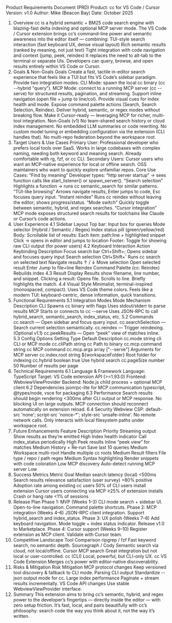 Product Requirements Document (PRD)
Product: cc for VS Code / Cursor
Version: v1.0
Author: Mike (Beacon Bay)
Date: October 2025
1. Overview
cc is a hybrid semantic + BM25 code search engine with blazing-fast delta indexing and optional MCP server mode.
The VS Code / Cursor extension brings cc’s command-line power and semantic awareness into the editor itself — combining:
TUI-style search interaction (fast keyboard UX, dense visual layout)
Rich semantic results (ranked by meaning, not just text)
Tight integration with code navigation and context (jump, peek, reindex)
It replaces the need to alt-tab to the terminal or separate UIs. Developers can query, browse, and open results entirely within VS Code or Cursor.
2. Goals & Non-Goals
Goals
Create a fast, tactile in-editor search experience that feels like a TUI but fits VS Code’s sidebar paradigm.
Provide two integration modes:
CLI Mode: spawn the local cc binary (cc --hybrid "query").
MCP Mode: connect to a running MCP server (cc --serve) for structured results, pagination, and streaming.
Support inline navigation (open file + jump to line/col).
Provide visual cues for index health and mode.
Expose command palette actions (Search, Search Selection, Reindex).
Deliver hybrid, semantic, or regex modes without breaking flow.
Make it Cursor-ready — leveraging MCP for richer, multi-tool integration.
Non-Goals (v1)
No team-shared search history or cloud index management.
No embedded LLM summaries or code rewriting.
No custom model tuning or embedding configuration via the extension (CLI handles that).
No multi-repo federation beyond the workspace root.
3. Target Users & Use Cases
Primary User:
Professional developer who prefers local tools over SaaS.
Works in large codebases with complex naming, needing both keyword and meaning search.
Already comfortable with rg, fzf, or cc CLI.
Secondary Users:
Cursor users who want an MCP-native experience for local or offline search.
OSS maintainers who want to quickly explore unfamiliar repos.
Core Use Cases:
“Find by meaning”
Developer types: “http server startup” → sees function calls like start_listener() or spawn_server().
“Search selection”
Highlights a function → runs cc semantic_search for similar patterns.
“TUI-like browsing”
Arrows navigate results, Enter jumps to code, Esc focuses query input.
“Instant reindex”
Runs cc reindex without leaving the editor; shows progress/status.
“Mode switch”
Quickly toggle between semantic, hybrid, and regex searches.
“Cursor integration”
MCP mode exposes structured search results for toolchains like Claude or Cursor’s code actions.
4. User Experience
4.1 Sidebar Layout
Top bar:
Input box for queries
Mode selector (Hybrid / Semantic / Regex)
Index status pill (green/yellow/red)
Body:
Scrollable list of results:
Each item: path:line + highlighted snippet
Click → opens in editor and jumps to location
Footer:
Toggle for showing raw CLI output (for power users)
4.2 Keyboard Interaction
Action	Keybinding	Description
Focus search bar	Ctrl+Shift+;	Opens sidebar and focuses query input
Search selection	Ctrl+Shift+'	Runs cc search on selected text
Navigate results	↑ / ↓	Move selection
Open selected result	Enter	Jump to file+line
Reindex	Command Palette (cc: Reindex)	Rebuilds index
4.3 Result Display
Results show filename, line number, and snippet.
Clicking a result:
Opens file.
Scrolls to line.
Briefly highlights the match.
4.4 Visual Style
Minimalist, terminal-inspired (monospaced, compact).
Uses VS Code theme colors.
Feels like a modern TUI: keyboard-centric, dense information, quick transitions.
5. Functional Requirements
5.1 Integration Modes
Mode	Mechanism	Description
CLI	Spawns cc binary with flags	Uses stdout/stderr to parse results
MCP	Starts or connects to cc --serve	Uses JSON-RPC to call hybrid_search, semantic_search, index_status, etc.
5.2 Commands
cc.search — Open sidebar and focus query input.
cc.searchSelection — Search current selection semantically.
cc.reindex — Trigger reindexing.
(Optional v1.1) cc.peekResults — Open “peek” view of matches inline.
5.3 Config Options
Setting	Type	Default	Description
cc.mode	string	cli	CLI or MCP mode
cc.cliPath	string	cc	Path to binary
cc.mcp.command	string	cc	MCP command
cc.mcp.args	array	[\"--serve\"]	Arguments for MCP server
cc.index.root	string	${workspaceFolder}	Root folder for indexing
cc.hybrid	boolean	true	Use hybrid search
cc.pageSize	number	50	Number of results per page
6. Technical Requirements
6.1 Language & Framework
Language: TypeScript
Target: VS Code extension API (>=1.93.0)
Frontend: WebviewViewProvider
Backend: Node.js child process + optional MCP client
6.2 Dependencies
jsonrpc-lite for MCP communication
typescript, @types/node, vsce for packaging
6.3 Performance
Search results should begin rendering <300ms after CLI output or MCP response.
No blocking UI on large outputs.
MCP connection should reconnect automatically on extension reload.
6.4 Security
Webview CSP: default-src 'none'; script-src 'nonce-*'; style-src 'unsafe-inline'.
No remote network calls.
Only interacts with local filesystem paths under workspace root.
7. Future Enhancements
Feature	Description	Priority
Streaming output	Show results as they’re emitted	High
Index health indicator	Call index_status periodically	High
Peek results	Inline “peek view” for matches	Medium
History + Re-run	Save last 10 queries	Medium
Workspace multi-root	Handle multiple cc roots	Medium
Result filters	File type / repo / path regex	Medium
Syntax highlighting	Render snippets with code coloration	Low
MCP discovery	Auto-detect running MCP server	Low
8. Success Metrics
Metric	Goal
Median search latency (local)	<500ms
Search results relevance satisfaction (user survey)	>80% positive
Adoption rate among existing cc users	50% of CLI users install extension
Cursor users connecting via MCP	≥25% of extension installs
Crash or hang rate	<1% of sessions
9. Release Plan
Phase 1: MVP (Weeks 1–3)
CLI mode search + sidebar UI.
Open-to-line navigation.
Command palette shortcuts.
Phase 2: MCP integration (Weeks 4–6)
JSON-RPC client integration.
Support hybrid_search and index_status.
Phase 3: UX polish (Weeks 7–8)
Add keyboard navigation.
Mode toggle + index status indicator.
Release v1.0 to Marketplace.
Phase 4: Cursor support (Weeks 9–10)
Register extension as MCP client.
Validate with Cursor team.
10. Competitive Landscape
Tool	Comparison
ripgrep / fzf	Fast keyword search, no semantic depth.
Sourcegraph / Cody	Semantic search via cloud, not local/offline.
Cursor MCP search	Great integration but not local or user-controlled.
cc (CLI)	Local, powerful, but CLI-only UX.
cc VS Code Extension	Merges cc’s power with editor-native discoverability.
11. Risks & Mitigation
Risk	Mitigation
MCP protocol changes	Keep versioned tool discovery & fallback to CLI mode.
Parsing CLI output	Standardize --json output mode for cc.
Large index performance	Paginate + stream results incrementally.
VS Code API changes	Use stable WebviewViewProvider interface.
12. Summary
This extension aims to bring cc’s semantic, hybrid, and regex power to the developer’s fingertips — directly inside the editor — with zero setup friction.
It’s fast, local, and pairs beautifully with cc’s philosophy: search code the way you think about it, not the way it’s written.
